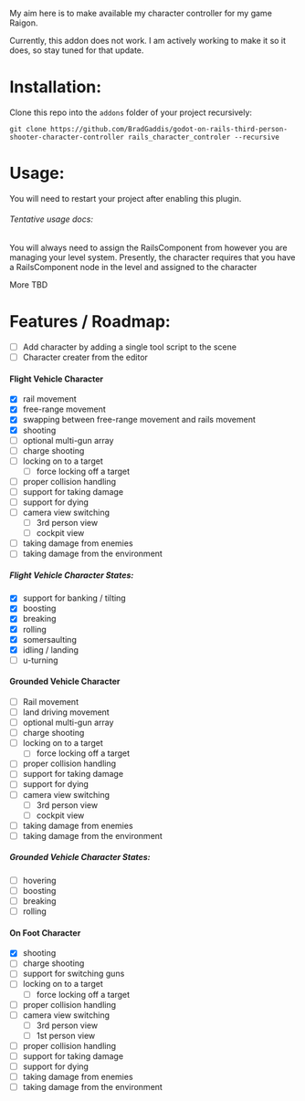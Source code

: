 My aim here is to make available my character controller for my game Raigon.

Currently, this addon does not work. I am actively working to make it so it does, so stay tuned for that update.

# Installation:
Clone this repo into the `addons` folder of your project recursively:

```
git clone https://github.com/BradGaddis/godot-on-rails-third-person-shooter-character-controller rails_character_controler --recursive
```

# Usage:
You will need to restart your project after enabling this plugin.

###### Tentative usage docs:
You will always need to assign the RailsComponent from however you are managing your level system.
	Presently, the character requires that you have a RailsComponent node in the level and assigned to the character

More TBD

# Features / Roadmap:
	
- [ ] Add character by adding a single tool script to the scene
- [ ] Character creater from the editor
	
#### Flight Vehicle Character
- [x] rail movement
- [x] free-range movement
- [x] swapping between free-range movement and rails movement
- [x] shooting
- [ ] optional multi-gun array
- [ ] charge shooting
- [ ] locking on to a target
	- [ ] force locking off a target
- [ ] proper collision handling
- [ ] support for taking damage
- [ ] support for dying
- [ ] camera view switching
	- [ ] 3rd person view
	- [ ] cockpit view
- [ ] taking damage from enemies
- [ ] taking damage from the environment

##### Flight Vehicle Character States:
- [x] support for banking / tilting
- [x] boosting
- [x] breaking
- [x] rolling
- [x] somersaulting
- [x] idling / landing
- [ ] u-turning

#### Grounded Vehicle Character
- [ ] Rail movement
- [ ] land driving movement
- [ ] optional multi-gun array
- [ ] charge shooting
- [ ] locking on to a target
	- [ ] force locking off a target
- [ ] proper collision handling
- [ ] support for taking damage
- [ ] support for dying
- [ ] camera view switching
	- [ ] 3rd person view
	- [ ] cockpit view
- [ ] taking damage from enemies
- [ ] taking damage from the environment

##### Grounded Vehicle Character States:
- [ ] hovering
- [ ] boosting
- [ ] breaking
- [ ] rolling

#### On Foot Character
- [x] shooting
- [ ] charge shooting
- [ ] support for switching guns
- [ ] locking on to a target
	- [ ] force locking off a target
- [ ] proper collision handling
- [ ] camera view switching
	- [ ] 3rd person view
	- [ ] 1st person view
- [ ] proper collision handling
- [ ] support for taking damage
- [ ] support for dying
- [ ] taking damage from enemies
- [ ] taking damage from the environment
